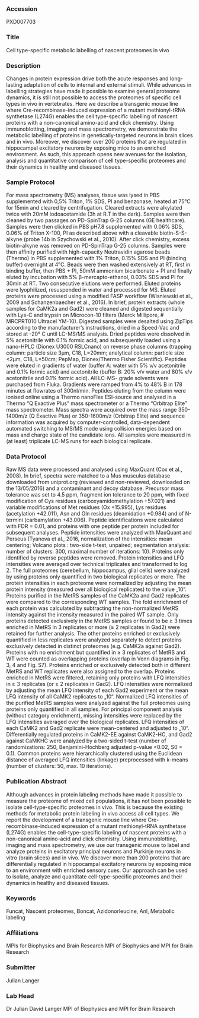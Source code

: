 ### Accession
PXD007703

### Title
Cell type-specific metabolic labelling of nascent proteomes in vivo

### Description
Changes in protein expression drive both the acute responses and long-lasting adaptation of cells to internal and external stimuli. While advances in labelling strategies have made it possible to examine general proteome dynamics, it is still not possible to access the proteomes of specific cell types in vivo in vertebrates. Here we describe a transgenic mouse line where Cre-recombinase-induced expression of a mutant methionyl-tRNA synthetase (L274G) enables the cell type-specific labelling of nascent proteins with a non-canonical amino-acid and click chemistry. Using immunoblotting, imaging and mass spectrometry, we demonstrate the metabolic labelling of proteins in genetically-targeted neurons in brain slices and in vivo. Moreover, we discover over 200 proteins that are regulated in hippocampal excitatory neurons by exposing mice to an enriched environment. As such, this approach opens new avenues for the isolation, analysis and quantitative comparison of cell type-specific proteomes and their dynamics in healthy and diseased tissues.

### Sample Protocol
For mass spectrometry (MS) analyses, tissue was lysed in PBS supplemented with 0,5% Triton, 1% SDS, PI and benzonase, heated at 75°C for 15min and cleared by centrifugation. Cleared extracts were alkylated twice with 20mM iodoacetamide (3h at R.T in the dark). Samples were then cleaned by two passages on PD-SpinTrap G-25 columns (GE healthcare). Samples were then clicked in PBS pH7.8 supplemented with 0.06% SDS, 0.06% of Triton X-100, PI as described above with a cleavable biotin-S-S-alkyne (probe 14b in Szychowski et al., 2010). After click chemistry, excess biotin-alkyne was removed on PD-SpinTrap G-25 columns. Samples were then affinity purified with high-capacity Neutravidin agarose beads (Thermo) in PBS supplemented with 1% Triton, 0.15% SDS and PI (binding buffer) overnight at 4°C. Beads were then washed extensively at RT, first in binding buffer, then PBS + PI, 50mM ammonium bicarbonate + PI and finally eluted by incubation with 5% β-mercapto-ethanol, 0.03% SDS and PI for 30min at RT. Two consecutive elutions were performed. Eluted proteins were lyophilized, resuspended in water and processed for MS.  Eluted proteins were processed using a modified FASP workflow (Wisniewski et al., 2009 and Schanzenbaecher et al., 2016). In brief, protein extracts (whole samples for CaMK2a and Gad2) were cleaned and digested sequentially with Lys-C and trypsin on Microcon-10 filters (Merck Millipore, # MRCPRT010 Ultracel YM-10). Digested samples were desalted using ZipTips according to the manufacturer’s instructions, dried in a Speed-Vac and stored at -20° C until LC-MS/MS analysis. Dried peptides were dissolved in 5% acetonitrile with 0.1% formic acid, and subsequently loaded using a nano-HPLC (Dionex U3000 RSLCnano) on reverse phase columns (trapping column: particle size 3μm, C18, L=20mm; analytical column: particle size <2μm, C18, L=50cm; PepMap, Dionex/Thermo Fisher Scientific). Peptides were eluted in gradients of water (buffer A: water with 5% v/v acetonitrile and 0.1% formic acid) and acetonitrile (buffer B: 20% v/v water and 80% v/v acetonitrile and 0.1% formic acid). All LC-MS- grade solvents were purchased from Fluka. Gradients were ramped from 4% to 48% B in 178 minutes at flowrates of 300nl/min. Peptides eluting from the column were ionised online using a Thermo nanoFlex ESI-source and analysed in a Thermo “Q Exactive Plus” mass spectrometer or a Thermo “Orbitrap Elite” mass spectrometer. Mass spectra were acquired over the mass range 350-1400m/z (Q Exactive Plus) or 350-1600m/z (Orbitrap Elite) and sequence information was acquired by computer-controlled, data-dependent automated switching to MS/MS mode using collision energies based on mass and charge state of the candidate ions. All samples were measured in (at least) triplicate LC-MS runs for each biological replicate.

### Data Protocol
Raw MS data were processed and analysed using MaxQuant (Cox et al., 2008). In brief, spectra were matched to a Mus musculus database downloaded from uniprot.org (reviewed and non-reviewed, downloaded on the 13/05/2016) and a contaminant and decoy database. Precursor mass tolerance was set to 4.5 ppm, fragment ion tolerance to 20 ppm, with fixed modification of Cys residues (carboxyamidomethylation +57.021) and variable modifications of Met residues (Ox +15.995), Lys residues (acetylation +42.011), Asn and Gln residues (deamidation +0.984) and of N-termini (carbamylation +43.006). Peptide identifications were calculated with FDR = 0.01, and proteins with one peptide per protein included for subsequent analyses. Peptide intensities were analyzed with MaxQuant and Perseus (Tyanova et al., 2016, normalization of the intensities: mean centering; Volcano plots : two-side t-test, unpaired; segmentation analysis: number of clusters: 300, maximal number of iterations: 10). Proteins only identified by reverse peptides were removed. Protein intensities and LFQ intensities were averaged over technical triplicates and transformed to log 2. The full proteomes (cerebellum, hippocampus, glial cells) were analyzed by using proteins only quantified in two biological replicates or more. The protein intensities in each proteome were normalized by adjusting the mean protein intensity (measured over all biological replicates) to the value „10“. Proteins purified in the MetRS samples of the CaMK2a and Gad2 replicates were compared to the corresponding WT samples. The fold enrichment of each protein was calculated by subtracting the non-normalized MetRS intensity against the intensity measured in the paired WT sample. Only proteins detected exclusively in the MetRS samples or found to be ≥ 3 times enriched in MetRS in 3 replicates or more (≥ 2 replicates in Gad2) were retained for further analysis. The other proteins enriched or exclusively quantified in less replicates were analyzed separately to detect proteins exclusively detected in distinct proteomes (e.g. CaMK2a against Gad2). Proteins with no enrichment but quantified in ≥ 3 replicates of MetRS and WT were counted as overlapping proteins (overlap in Venn diagrams in Fig. 3, 4 and Fig. S7). Proteins enriched or exclusively detected both in different MetRS and WT replicates were also assigned to the overlap. Proteins enriched in MetRS were filtered, retaining only proteins with LFQ intensities in ≥ 3 replicates (or ≥ 2 replicates in Gad2). LFQ intensities were normalized by adjusting the mean LFQ intensity of each Gad2 experiment or the mean LFQ intensity of all CaMK2 replicates to „10“. Normalized LFQ intensities of the purified MetRS samples were analyzed against the full proteomes using proteins only quantified in all samples. For principal component analysis (without category enrichment), missing intensities were replaced by the LFQ intensities averaged over the biological replicates. LFQ intensities of each CaMK2 and Gad2 replicate were mean-centered and adjusted to „10“. Differentially regulated proteins in CaMK2-EE against CaMK2-HC, and Gad2 against CaMKHC were analyzed by a two-sided t-test (number of randomizations: 250, Benjamini-Hochberg adjusted p-value <0.02, S0 = 0.1). Common proteins were hierarchically clustered using the Euclidean distance of averaged LFQ intensities (linkage) preprocessed with k-means (number of clusters: 50, max. 10 iterations).

### Publication Abstract
Although advances in protein labeling methods have made it possible to measure the proteome of mixed cell populations, it has not been possible to isolate cell-type-specific proteomes in vivo. This is because the existing methods for metabolic protein labeling in vivo access all cell types. We report the development of a transgenic mouse line where Cre-recombinase-induced expression of a mutant methionyl-tRNA synthetase (L274G) enables the cell-type-specific labeling of nascent proteins with a non-canonical amino-acid and click chemistry. Using immunoblotting, imaging and mass spectrometry, we use our transgenic mouse to label and analyze proteins in excitatory principal neurons and Purkinje neurons in vitro (brain slices) and in vivo. We discover more than 200 proteins that are differentially regulated in hippocampal excitatory neurons by exposing mice to an environment with enriched sensory cues. Our approach can be used to isolate, analyze and quantitate cell-type-specific proteomes and their dynamics in healthy and diseased tissues.

### Keywords
Funcat, Nascent proteomes, Boncat, Azidonorleucine, Anl, Metabolic labeling

### Affiliations
MPIs for Biophysics and Brain Research
MPI of Biophysics and MPI for Brain Research

### Submitter
Julian Langer

### Lab Head
Dr Julian David Langer
MPI of Biophysics and MPI for Brain Research


